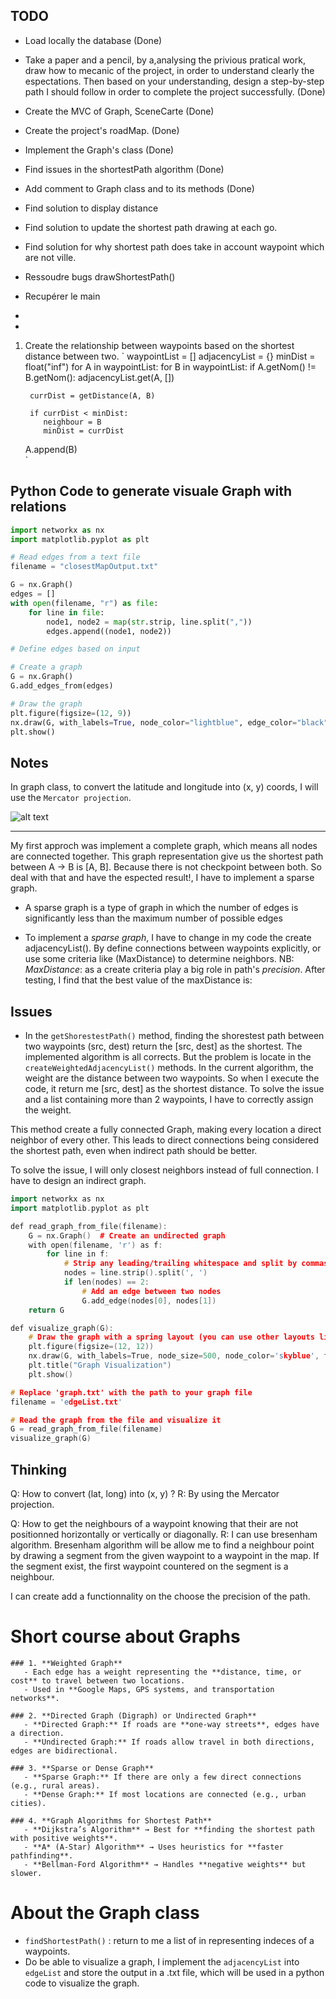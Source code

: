## TODO

- Load locally the database (Done)
- Take a paper and a pencil, by a,analysing the privious pratical work, draw how to mecanic of the project, in order to understand clearly the 
espectations. Then based on your understanding, design a step-by-step path I should follow in order to complete the project successfully. (Done)
- Create the MVC of Graph, SceneCarte (Done)
- Create the project's roadMap. (Done)
- Implement the Graph's class (Done)
- Find issues in the shortestPath algorithm (Done)
- Add comment to Graph class and to its methods (Done)
- Find solution to display distance
- Find solution to update the shortest path drawing at each go.
- Find solution for why shortest path does take in account waypoint which are not ville.

- Ressoudre bugs drawShortestPath()
- Recupérer le main
- 

- 
1. Create the relationship between waypoints based on the shortest distance between two.
`
waypointList = []
adjacencyList = {}
minDist = float("inf")
for A in waypointList:
    for B in waypointList:
        if A.getNom() != B.getNom():
           adjacencyList.get(A, [])

        currDist = getDistance(A, B)

        if currDist < minDist:
           neighbour = B
           minDist = currDist
    A.append(B)     
`

## Python Code to generate visuale Graph with relations
```py
import networkx as nx
import matplotlib.pyplot as plt

# Read edges from a text file
filename = "closestMapOutput.txt"

G = nx.Graph()
edges = []
with open(filename, "r") as file:
    for line in file:
        node1, node2 = map(str.strip, line.split(","))
        edges.append((node1, node2))

# Define edges based on input

# Create a graph
G = nx.Graph()
G.add_edges_from(edges)

# Draw the graph
plt.figure(figsize=(12, 9))
nx.draw(G, with_labels=True, node_color="lightblue", edge_color="black", node_size=80, font_size=0)
plt.show()
```

## Notes
In graph class, to convert the latitude and longitude into (x, y) coords, I will use the `Mercator projection`.

![alt text](../images/mercator_formula.png)

---

My first approch was implement a complete graph, which means all nodes are connected together. This graph representation give us the shortest path between A -> B is [A, B]. Because there is not checkpoint between both.
So deal with that and have the espected result!, I have to implement a sparse graph.
- A sparse graph is a type of graph in which the number of edges is significantly less than the maximum number of possible edges

- To implement a *sparse graph*, I have to change in my code the create adjacencyList(). By define connections between waypoints explicitly, or use some
criteria like (MaxDistance) to determine neighbors.
NB: *MaxDistance*: as a create criteria play a big role in path's *precision*. 
After testing, I find that the best value of the maxDistance is: 



## Issues
-  In the `getShorestestPath()` method, finding the shorestest path between two waypoints (src, dest) return the [src, dest] as the shortest.
The implemented algorithm is all corrects. But the problem is locate in the `createWeightedAdjacencyList()` methods. In the current algorithm, the 
weight are the distance between two waypoints. So when I execute the code, it return me [src, dest] as the shortest distance. 
To solve the issue and a list containing more than 2 waypoints, I have to correctly assign the weight.

This method create a fully connected Graph, making every location a direct neighbor of every other. This leads to direct connections being considered the 
shortest path, even when indirect path should be better.

To solve the issue, I will only closest neighbors instead of full connection.
I have to design an indirect graph.

```cpp
import networkx as nx
import matplotlib.pyplot as plt

def read_graph_from_file(filename):
    G = nx.Graph()  # Create an undirected graph
    with open(filename, 'r') as f:
        for line in f:
            # Strip any leading/trailing whitespace and split by commas
            nodes = line.strip().split(', ')
            if len(nodes) == 2:
                # Add an edge between two nodes
                G.add_edge(nodes[0], nodes[1])
    return G

def visualize_graph(G):
    # Draw the graph with a spring layout (you can use other layouts like circular, shell, etc.)
    plt.figure(figsize=(12, 12))
    nx.draw(G, with_labels=True, node_size=500, node_color='skyblue', font_size=4, font_weight='bold', edge_color='gray')
    plt.title("Graph Visualization")
    plt.show()

# Replace 'graph.txt' with the path to your graph file
filename = 'edgeList.txt'

# Read the graph from the file and visualize it
G = read_graph_from_file(filename)
visualize_graph(G)
```



## Thinking
Q: How to convert (lat, long) into (x, y) ?
R: By using the Mercator projection.

Q: How to get the neighbours of a waypoint knowing that their are not positionned horizontally or vertically or diagonally.
R: I can use bresenham algorithm.
Bresenham algorithm will be allow me to find a neighbour point by drawing a segment from the given waypoint to a waypoint in the map. If the segment exist, the first waypoint countered on the segment is a neighbour.

I can create add a functionnality on the choose the precision of the path.

# Short course about Graphs
```
### 1. **Weighted Graph**  
   - Each edge has a weight representing the **distance, time, or cost** to travel between two locations.
   - Used in **Google Maps, GPS systems, and transportation networks**.

### 2. **Directed Graph (Digraph) or Undirected Graph**
   - **Directed Graph:** If roads are **one-way streets**, edges have a direction.
   - **Undirected Graph:** If roads allow travel in both directions, edges are bidirectional.

### 3. **Sparse or Dense Graph**
   - **Sparse Graph:** If there are only a few direct connections (e.g., rural areas).
   - **Dense Graph:** If most locations are connected (e.g., urban cities).

### 4. **Graph Algorithms for Shortest Path**
   - **Dijkstra’s Algorithm** → Best for **finding the shortest path with positive weights**.
   - **A* (A-Star) Algorithm** → Uses heuristics for **faster pathfinding**.
   - **Bellman-Ford Algorithm** → Handles **negative weights** but slower.
```

# About the Graph class
- `findShortestPath()` : return to me a list of in representing indeces of a waypoints.
- Do be able to visualize a graph, I implement the `adjacencyList` into `edgeList` and store the output in a .txt file, which will be used in a python code to visualize the graph.